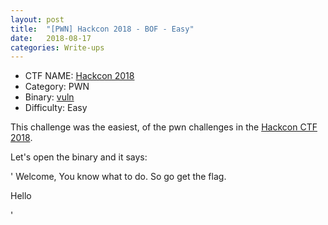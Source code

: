 ```yaml
---
layout: post
title:  "[PWN] Hackcon 2018 - BOF - Easy"
date:   2018-08-17
categories: Write-ups
---
```

  - CTF NAME: [Hackcon 2018](https://hackcon.in/)
  - Category: PWN
  - Binary: [vuln](http://ring0ot.github.io/binary/hackcon2018-vuln)
  - Difficulty: Easy

This challenge was the easiest, of the pwn challenges in the [Hackcon CTF 2018](https://hackcon.in/).

Let's open the binary and it says:

'
  Welcome, You know what to do. So go get the flag.

Hello
>>>
'
